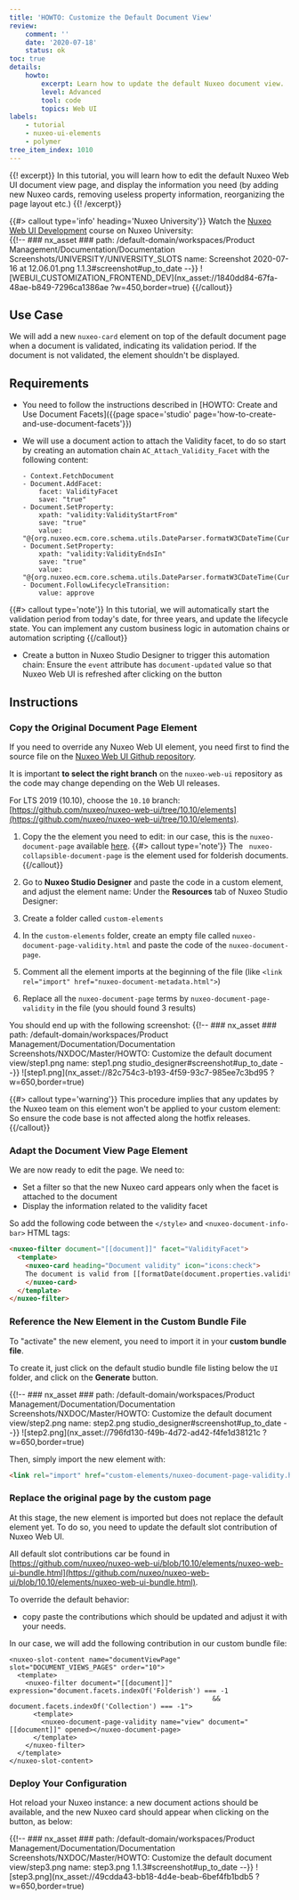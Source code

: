 ```yaml
---
title: 'HOWTO: Customize the Default Document View'
review:
    comment: ''
    date: '2020-07-18'
    status: ok
toc: true
details:
    howto:
        excerpt: Learn how to update the default Nuxeo document view.
        level: Advanced
        tool: code
        topics: Web UI
labels:
    - tutorial
    - nuxeo-ui-elements
    - polymer
tree_item_index: 1010
---
```


{{! excerpt}}
In this tutorial, you will learn how to edit the default Nuxeo Web UI document view page, and display the information you need (by adding new Nuxeo cards, removing useless property information, reorganizing the page layout etc.)
{{! /excerpt}}

{{#> callout type='info' heading='Nuxeo University'}}
Watch the [Nuxeo Web UI Development](https://university.nuxeo.com/learn/course/external/view/elearning/164/web-ui-development) course on Nuxeo University:</br>
{{!--     ### nx_asset ###
    path: /default-domain/workspaces/Product Management/Documentation/Documentation Screenshots/UNIVERSITY/UNIVERSITY_SLOTS
    name: Screenshot 2020-07-16 at 12.06.01.png
    1.1.3#screenshot#up_to_date
--}}
![WEBUI_CUSTOMIZATION_FRONTEND_DEV](nx_asset://1840dd84-67fa-48ae-b849-7296ca1386ae ?w=450,border=true)
{{/callout}}

## Use Case

We will add a new `nuxeo-card` element on top of the default document page when a document is validated, indicating its validation period. If the document is not validated, the element shouldn't be displayed.

## Requirements

- You need to follow the instructions described in [HOWTO: Create and Use Document Facets]({{page space='studio' page='how-to-create-and-use-document-facets'}})

- We will use a document action to attach the Validity facet, to do so start by creating an automation chain `AC_Attach_Validity_Facet` with the following content:
  ```
  - Context.FetchDocument
  - Document.AddFacet:
      facet: ValidityFacet
      save: "true"
  - Document.SetProperty:
      xpath: "validity:ValidityStartFrom"
      save: "true"
      value: "@{org.nuxeo.ecm.core.schema.utils.DateParser.formatW3CDateTime(CurrentDate.date)}"
  - Document.SetProperty:
      xpath: "validity:ValidityEndsIn"
      save: "true"
      value: "@{org.nuxeo.ecm.core.schema.utils.DateParser.formatW3CDateTime(CurrentDate.years(3).date)}"
  - Document.FollowLifecycleTransition:
      value: approve
  ```

{{#> callout type='note'}}
In this tutorial, we will automatically start the validation period from today's date, for three years, and update the lifecycle state. You can implement any custom business logic in automation chains or automation scripting
{{/callout}}

- Create a button in Nuxeo Studio Designer to trigger this automation chain: Ensure the `event` attribute has `document-updated` value so that Nuxeo Web UI is refreshed after clicking on the button

## Instructions

### Copy the Original Document Page Element

If you need to override any Nuxeo Web UI element, you need first to find the source file on the [Nuxeo Web UI Github repository](https://github.com/nuxeo/nuxeo-web-ui).

It is important **to select the right branch** on the `nuxeo-web-ui` repository as the code may change depending on the Web UI releases.

For LTS 2019 (10.10), choose the `10.10` branch: [https://github.com/nuxeo/nuxeo-web-ui/tree/10.10/elements](https://github.com/nuxeo/nuxeo-web-ui/tree/10.10/elements).

1. Copy the the element you need to edit: in our case, this is the `nuxeo-document-page` available [here](https://github.com/nuxeo/nuxeo-web-ui/blob/10.10/elements/document/nuxeo-document-page.html).
  {{#> callout type='note'}}
  The ` nuxeo-collapsible-document-page` is the element used for folderish documents.
  {{/callout}}

1. Go to **Nuxeo Studio Designer** and paste the code in a custom element, and adjust the element name: Under the **Resources** tab of Nuxeo Studio Designer:
  1. Create a folder called `custom-elements`
  1. In the `custom-elements` folder, create an empty file called `nuxeo-document-page-validity.html` and paste the code of the `nuxeo-document-page`.
1. Comment all the element imports at the beginning of the file (like `<link rel="import" href="nuxeo-document-metadata.html">`)
1. Replace all the `nuxeo-document-page` terms by `nuxeo-document-page-validity` in the file (you should found 3 results)

You should end up with the following screenshot:
{{!--     ### nx_asset ###
    path: /default-domain/workspaces/Product Management/Documentation/Documentation Screenshots/NXDOC/Master/HOWTO: Customize the default document view/step1.png
    name: step1.png
    studio_designer#screenshot#up_to_date
--}}
![step1.png](nx_asset://82c754c3-b193-4f59-93c7-985ee7c3bd95 ?w=650,border=true)

{{#> callout type='warning'}}
This procedure implies that any updates by the Nuxeo team on this element won't be applied to your custom element: So ensure the code base is not affected along the hotfix releases.
{{/callout}}

### Adapt the Document View Page Element

We are now ready to edit the page. We need to:

- Set a filter so that the new Nuxeo card appears only when the facet is attached to the document
- Display the information related to the validity facet

So add the following code between the `</style>` and `<nuxeo-document-info-bar>` HTML tags:

```html
<nuxeo-filter document="[[document]]" facet="ValidityFacet">
  <template>    
    <nuxeo-card heading="Document validity" icon="icons:check">
    The document is valid from [[formatDate(document.properties.validity:ValidityStartFrom)]] to [[formatDate(document.properties.validity:ValidityEndsIn)]].
    </nuxeo-card>
  </template>
</nuxeo-filter>
```

### Reference the New Element in the Custom Bundle File

To "activate" the new element, you need to import it in your **custom bundle file**.

To create it, just click on the default studio bundle file listing below the `UI` folder, and click on the **Generate** button.

{{!--     ### nx_asset ###
    path: /default-domain/workspaces/Product Management/Documentation/Documentation Screenshots/NXDOC/Master/HOWTO: Customize the default document view/step2.png
    name: step2.png
    studio_designer#screenshot#up_to_date
--}}
![step2.png](nx_asset://796fd130-f49b-4d72-ad42-f4fe1d38121c ?w=650,border=true)

Then, simply import the new element with:

```html
<link rel="import" href="custom-elements/nuxeo-document-page-validity.html">
```

### Replace the original page by the custom page

At this stage, the new element is imported but does not replace the default element yet. To do so, you need to update the default slot contribution of Nuxeo Web UI.

All default slot contributions car be found in [https://github.com/nuxeo/nuxeo-web-ui/blob/10.10/elements/nuxeo-web-ui-bundle.html](https://github.com/nuxeo/nuxeo-web-ui/blob/10.10/elements/nuxeo-web-ui-bundle.html).

To override the default behavior:
- copy paste the contributions which should be updated and adjust it with your needs.

In our case, we will add the following contribution in our custom bundle file:

```
<nuxeo-slot-content name="documentViewPage" slot="DOCUMENT_VIEWS_PAGES" order="10">
  <template>
    <nuxeo-filter document="[[document]]" expression="document.facets.indexOf('Folderish') === -1
                                                   && document.facets.indexOf('Collection') === -1">
      <template>
        <nuxeo-document-page-validity name="view" document="[[document]]" opened></nuxeo-document-page>
      </template>
    </nuxeo-filter>
  </template>
</nuxeo-slot-content>
```

### Deploy Your Configuration

Hot reload your Nuxeo instance: a new document actions should be available, and the new Nuxeo card should appear when clicking on the button, as below:

{{!--     ### nx_asset ###
    path: /default-domain/workspaces/Product Management/Documentation/Documentation Screenshots/NXDOC/Master/HOWTO: Customize the default document view/step3.png
    name: step3.png
    1.1.3#screenshot#up_to_date
--}}
![step3.png](nx_asset://49cdda43-bb18-4d4e-beab-6bef4fb1bdb5 ?w=650,border=true)
